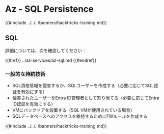 # Az - SQL Persistence

{{#include ../../../banners/hacktricks-training.md}}

## SQL

詳細については、次を確認してください：

{{#ref}}
../az-services/az-sql.md
{{#endref}}

### 一般的な持続技術

- SQL資格情報を侵害するか、SQLユーザーを作成する（必要に応じてSQL認証を有効にする）
- 侵害されたユーザーをEntra ID管理者として割り当てる（必要に応じてEntra ID認証を有効にする）
- VMにバックドアを設置する（SQL VMが使用されている場合）
- SQLデータベースへのアクセスを維持するためにFWルールを作成する

{{#include ../../../banners/hacktricks-training.md}}
